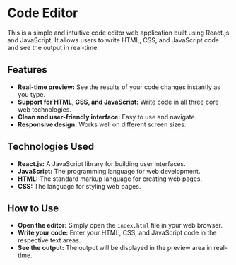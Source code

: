 # Code Editor
This is a simple and intuitive code editor web application built using React.js and JavaScript. It allows users to write HTML, CSS, and JavaScript code and see the output in real-time.

## Features
*   **Real-time preview:** See the results of your code changes instantly as you type.
*   **Support for HTML, CSS, and JavaScript:** Write code in all three core web technologies.
*   **Clean and user-friendly interface:** Easy to use and navigate.
*   **Responsive design:** Works well on different screen sizes.

## Technologies Used
*   **React.js:** A JavaScript library for building user interfaces.
*   **JavaScript:** The programming language for web development.
*   **HTML:** The standard markup language for creating web pages.
*   **CSS:** The language for styling web pages.

## How to Use
*  **Open the editor:** Simply open the `index.html` file in your web browser.
*  **Write your code:** Enter your HTML, CSS, and JavaScript code in the respective text areas.
*  **See the output:** The output will be displayed in the preview area in real-time.
